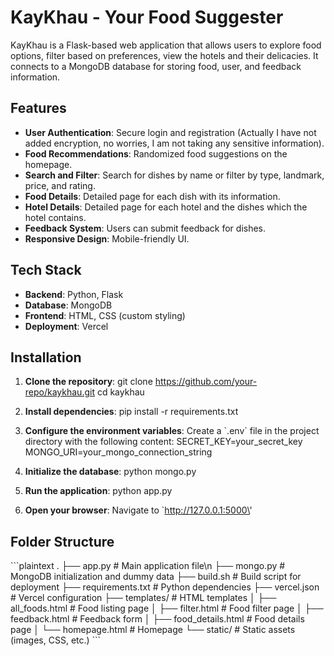 # KayKhau - Your Food Suggester

KayKhau is a Flask-based web application that allows users to explore food options, filter based on preferences, view the hotels and their delicacies. It connects to a MongoDB database for storing food, user, and feedback information.

## Features

- **User Authentication**: Secure login and registration (Actually I have not added encryption, no worries, I am not taking any sensitive information).
- **Food Recommendations**: Randomized food suggestions on the homepage.
- **Search and Filter**: Search for dishes by name or filter by type, landmark, price, and rating.
- **Food Details**: Detailed page for each dish with its information.
- **Hotel Details**: Detailed page for each hotel and the dishes which the hotel contains.
- **Feedback System**: Users can submit feedback for dishes.
- **Responsive Design**: Mobile-friendly UI.

## Tech Stack

- **Backend**: Python, Flask
- **Database**: MongoDB
- **Frontend**: HTML, CSS (custom styling)
- **Deployment**: Vercel

## Installation

1. **Clone the repository**:
   git clone https://github.com/your-repo/kaykhau.git
   cd kaykhau
   

2. **Install dependencies**:
   pip install -r requirements.txt
   

3. **Configure the environment variables**:
   Create a \`.env\` file in the project directory with the following content:
   SECRET_KEY=your_secret_key
   MONGO_URI=your_mongo_connection_string
   

4. **Initialize the database**:
   python mongo.py
   

5. **Run the application**:
   python app.py

6. **Open your browser**:
   Navigate to \`http://127.0.0.1:5000\'

## Folder Structure

\`\`\`plaintext
.
├── app.py                  # Main application file\n
├── mongo.py                # MongoDB initialization and dummy data
├── build.sh                # Build script for deployment
├── requirements.txt        # Python dependencies
├── vercel.json             # Vercel configuration
├── templates/              # HTML templates
│   ├── all_foods.html      # Food listing page
│   ├── filter.html         # Food filter page
│   ├── feedback.html       # Feedback form
│   ├── food_details.html   # Food details page
│   └── homepage.html       # Homepage
└── static/                 # Static assets (images, CSS, etc.)
\`\`\`
